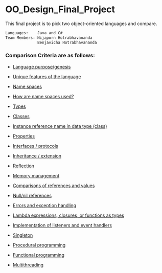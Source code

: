 # OO_Design_Final_Project
This final project is to pick two object-oriented languages and compare.
```sh
Languages:    Java and C#
Team Members: Nijaporn Hotrabhavananda 
              Benjavicha Hotrabhavananda
```

### Comparison Criteria are as follows: 

- [Language purpose/genesis](langPurposes.md)

- [Unique features of the language](uniqueFeatures.md)
 
- [Name spaces](uniqueFeatures.md)

- [How are name spaces used?](uniqueFeatures.md)

- [Types](uniqueFeatures.md)

- [Classes](uniqueFeatures.md)

- [Instance reference name in data type (class)](uniqueFeatures.md)

- [Properties](uniqueFeatures.md)
 
- [Interfaces / protocols](uniqueFeatures.md)

- [Inheritance / extension](uniqueFeatures.md)

- [Reflection](uniqueFeatures.md)

- [Memory management](uniqueFeatures.md)

- [Comparisons of references and values](uniqueFeatures.md)

- [Null/nil references](uniqueFeatures.md)

- [Errors and exception handling](uniqueFeatures.md)

- [Lambda expressions, closures, or functions as types](uniqueFeatures.md)

- [Implementation of listeners and event handlers](uniqueFeatures.md)

- [Singleton](uniqueFeatures.md)

- [Procedural programming](uniqueFeatures.md)

- [Functional programming](uniqueFeatures.md)

- [Multithreading](uniqueFeatures.md)
